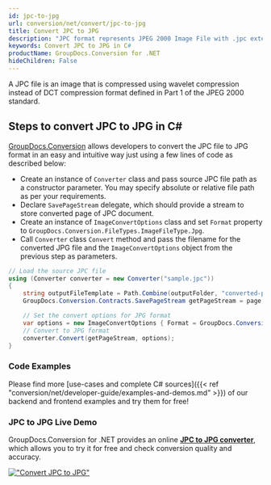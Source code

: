 ```yaml
---
id: jpc-to-jpg
url: conversion/net/convert/jpc-to-jpg
title: Convert JPC to JPG
description: "JPC format represents JPEG 2000 Image File with .jpc extension. Learn how to convert JPC to JPG file programmatically in C# language using GroupDocs.Conversion for .NET library."
keywords: Convert JPC to JPG in C#
productName: GroupDocs.Conversion for .NET
hideChildren: False
---
```


A JPC file is an image that is compressed using wavelet compression instead of DCT compression format defined in Part 1 of the JPEG 2000 standard.

## Steps to convert JPC to JPG in C#

[GroupDocs.Conversion](https://products.groupdocs.com/conversion/net) allows developers to convert the JPC file to JPG format in an easy and intuitive way just using a few lines of code as described below:

* Create an instance of `Converter` class and pass source JPC file path as a constructor parameter. You may specify absolute or relative file path as per your requirements. 
* Declare `SavePageStream` delegate, which should provide a stream to store converted page of JPC document.
* Create an instance of `ImageConvertOptions` class and set `Format` property to `GroupDocs.Conversion.FileTypes.ImageFileType.Jpg`.
* Call `Converter` class `Convert` method and pass the filename for the converted JPG file and the `ImageConvertOptions` object from the previous step as parameters.

```csharp
// Load the source JPC file
using (Converter converter = new Converter("sample.jpc"))
{
    string outputFileTemplate = Path.Combine(outputFolder, "converted-page-{0}.jpg");
    GroupDocs.Conversion.Contracts.SavePageStream getPageStream = page => new FileStream(string.Format(outputFileTemplate, page), FileMode.Create);

    // Set the convert options for JPG format
    var options = new ImageConvertOptions { Format = GroupDocs.Conversion.FileTypes.ImageFileType.Jpg };   
    // Convert to JPG format
    converter.Convert(getPageStream, options);
}
```

### Code Examples

Please find more [use-cases and complete C# sources]({{< ref "conversion/net/developer-guide/examples-and-demos.md" >}}) of our backend and frontend examples and try them for free!

### JPC to JPG Live Demo

GroupDocs.Conversion for .NET provides an online [**JPC to JPG converter**](https://products.groupdocs.app/conversion/jpc-to-jpg), which allows you to try it for free and check conversion quality and accuracy.

[!["Convert JPC to JPG"](conversion/net/images/convert-to-jpg/convert-jpc-to-jpg.png)](https://products.groupdocs.app/conversion/jpc-to-jpg)